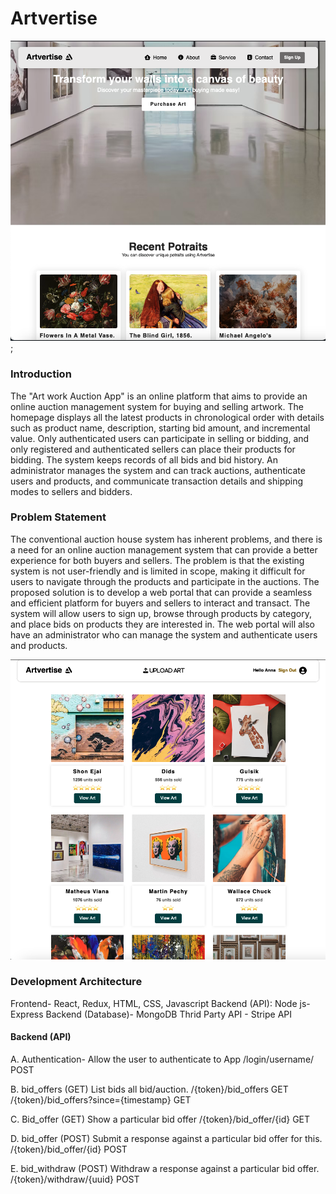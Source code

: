 # Artvertise

![HOME PAGE](./artvertise/src/images/homepage.png);

### Introduction

The "Art work Auction App" is an online platform that aims to provide an online auction management system for buying and selling artwork. The homepage displays all the latest products in chronological order with details such as product name, description, starting bid amount, and incremental value. Only authenticated users can participate in selling or bidding, and only registered and authenticated sellers can place their products for bidding. The system keeps records of all bids and bid history. An administrator manages the system and can track auctions, authenticate users and products, and communicate transaction details and shipping modes to sellers and bidders.

### Problem Statement

The conventional auction house system has inherent problems, and there is a need for an online auction management system that can provide a better experience for both buyers and sellers. The problem is that the existing system is not user-friendly and is limited in scope, making it difficult for users to navigate through the products and participate in the auctions. The proposed solution is to develop a web portal that can provide a seamless and efficient platform for buyers and sellers to interact and transact. The system will allow users to sign up, browse through products by category, and place bids on products they are interested in. The web portal will also have an administrator who can manage the system and authenticate users and products.

![Banner Image](./artvertise/src/images/artuploaded.png)

### Development Architecture

Frontend- React, Redux, HTML, CSS, Javascript
Backend (API): Node js-Express
Backend (Database)- MongoDB
Thrid Party API - Stripe API

#### Backend (API)

A. Authentication-
Allow the user to authenticate to App
/login/username/ POST

B. bid_offers (GET)
List bids all bid/auction.
/{token}/bid_offers GET
/{token}/bid_offers?since={timestamp} GET

C. Bid_offer (GET)
Show a particular bid offer
/{token}/bid_offer/{id} GET

D. bid_offer (POST)
Submit a response against a particular bid offer for this.
/{token}/bid_offer/{id} POST

E. bid_withdraw (POST)
Withdraw a response against a particular bid offer.
/{token}/withdraw/{uuid} POST
